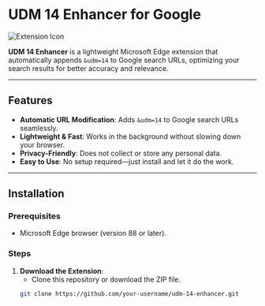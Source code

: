 # UDM 14 Enhancer for Google

![Extension Icon](icon128.png)

**UDM 14 Enhancer** is a lightweight Microsoft Edge extension that automatically appends `&udm=14` to Google search URLs, optimizing your search results for better accuracy and relevance.

---

## Features

- **Automatic URL Modification**: Adds `&udm=14` to Google search URLs seamlessly.
- **Lightweight & Fast**: Works in the background without slowing down your browser.
- **Privacy-Friendly**: Does not collect or store any personal data.
- **Easy to Use**: No setup required—just install and let it do the work.

---

## Installation

### Prerequisites
- Microsoft Edge browser (version 88 or later).

### Steps
1. **Download the Extension**:
   - Clone this repository or download the ZIP file.
   ```bash
   git clone https://github.com/your-username/udm-14-enhancer.git
